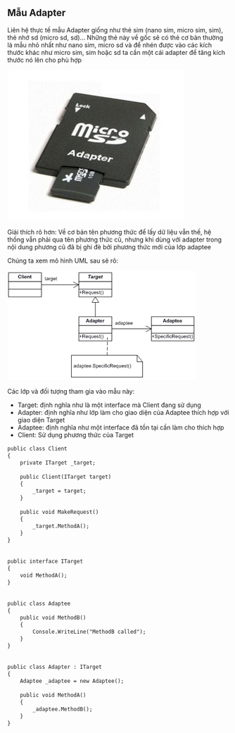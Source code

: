 ﻿## Mẫu Adapter

Liên hệ thực tế mẫu Adapter giống như thẻ sim (nano sim, micro sim, sim), thẻ nhớ sd (micro sd, sd)... 
Những thẻ này về gốc sẽ có thẻ cơ bản thường là mẫu nhỏ nhất như nano sim, micro sd và để nhén được vào các kích thước khác như micro sim, sim hoặc sd ta cần một cái adapter để tăng kích thước nó lên cho phù hợp

![Memory Adapter](images/memoryAdapter.jpg?raw=true "Memory Adapter")

Giải thích rõ hơn: Về cơ bản tên phương thức để lấy dữ liệu vẫn thế, hệ thống vẫn phải qua tên phương thức cũ, nhưng khi dùng với adapter trong nội dung phương cũ đã bị ghi đè bởi phương thức mới của lớp adaptee

Chúng ta xem mô hình UML sau sẽ rõ:

![UML Adapter](images/umlAdapter.gif?raw=true "UML Adapter")

Các lớp và đối tượng tham gia vào mẫu này:

- Target: định nghĩa như là một interface mà Client đang sử dụng
- Adapter: định nghĩa như lớp làm cho giao diện của Adaptee thích hợp với giao diện Target
- Adaptee: định nghĩa như một interface đã tồn tại cần làm cho thích hợp
- Client: Sử dụng phương thức của Target

```
public class Client
{
    private ITarget _target;
 
    public Client(ITarget target)
    {
        _target = target;
    }
 
    public void MakeRequest()
    {
        _target.MethodA();
    }
}
 
 
public interface ITarget
{
    void MethodA();
}
 
 
public class Adaptee
{
    public void MethodB()
    {
        Console.WriteLine("MethodB called");
    }
}
 
 
public class Adapter : ITarget
{
    Adaptee _adaptee = new Adaptee();
 
    public void MethodA()
    {
        _adaptee.MethodB();
    }
}
```
